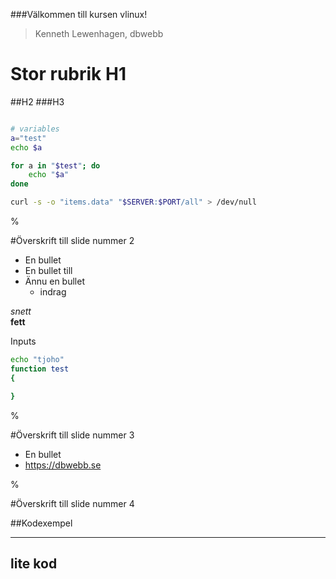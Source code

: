 

###Välkommen till kursen vlinux!

> Kenneth Lewenhagen, dbwebb

# Stor rubrik H1
##H2
###H3

```bash

# variables
a="test"
echo $a

for a in "$test"; do
    echo "$a"
done

curl -s -o "items.data" "$SERVER:$PORT/all" > /dev/null
```

%

#Överskrift till slide nummer 2

* En bullet
* En bullet till
* Ännu en bullet
  * indrag

*snett*  
**fett**

Inputs

```bash
echo "tjoho"
function test
{

}
```

%

#Överskrift till slide nummer 3

* En bullet
* https://dbwebb.se



%

#Överskrift till slide nummer 4

##Kodexempel

------------------
lite kod
------------------
